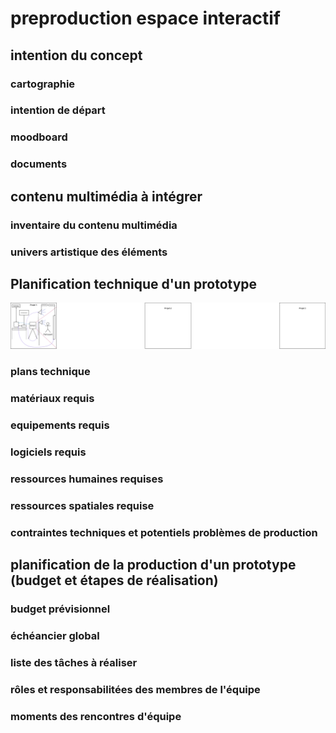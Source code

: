 # preproduction espace interactif
## intention du concept
### cartographie
### intention de départ
### moodboard
### documents


## contenu multimédia à intégrer
### inventaire du contenu multimédia
### univers artistique des éléments

## Planification technique d'un prototype
![](./plan_installations.drawio.png)
### plans technique
### matériaux requis
### equipements requis
### logiciels requis
### ressources humaines requises
### ressources spatiales requise
### contraintes techniques et potentiels problèmes de production

## planification de la production d'un prototype (budget et étapes de réalisation)
### budget prévisionnel
### échéancier global
### liste des tâches à réaliser
### rôles et responsabilitées des membres de l'équipe
### moments des rencontres d'équipe
